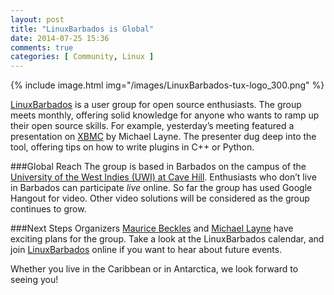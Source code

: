 ```yaml
---
layout: post
title: "LinuxBarbados is Global"
date: 2014-07-25 15:36
comments: true
categories: [ Community, Linux ]
---
```


{% include image.html img="/images/LinuxBarbados-tux-logo_300.png" %}

[LinuxBarbados](http://linuxbarbados.org) is a user group for open source enthusiasts. The group meets monthly, offering solid knowledge for anyone who wants to ramp up their open source skills. For example, yesterday’s meeting featured a presentation on [XBMC](http://xbmc.org/) by Michael Layne. The presenter dug deep into the tool, offering tips on how to write plugins in C++ or Python. 
<!--more-->
###Global Reach
The group is based in Barbados on the campus of the [University of the West Indies (UWI) at Cave Hill](http://www.cavehill.uwi.edu/). Enthusiasts who don’t live in Barbados can participate _live_ online. So far the group has used Google Hangout for video. Other video solutions will be considered as the group continues to grow.

###Next Steps
Organizers [Maurice Beckles](http://www.meetup.com/LinuxBarbados/members/143194822/) and [Michael Layne](http://www.meetup.com/LinuxBarbados/members/153574612/) have exciting plans for the group. Take a look at the LinuxBarbados calendar, and join [LinuxBarbados](http://linuxbarbados.org) online if you want to hear about future events.

Whether you live in the Caribbean or in Antarctica, we look forward to seeing you!
